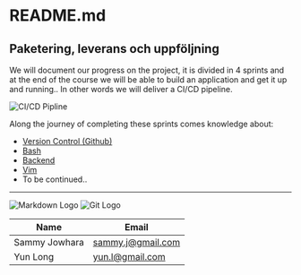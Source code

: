 # README.md


## Paketering, leverans och uppföljning

We will document our progress on the project, it is divided in 4 sprints and at the end of the course we will be able to build an application and get it up and running.. 
In other words we will deliver a CI/CD pipeline.


![CI/CD Pipline](https://miro.medium.com/max/1400/1*7k5Z3-gJaqrY7YFxQx509g.png)

Along the journey of completing these sprints comes knowledge about:  
* [Version Control (Github)](https://git-scm.com/book/en/v2/Getting-Started-About-Version-Control)
* [Bash](https://opensource.com/resources/what-bash)
* [Backend](https://techterms.com/definition/backend)
* [Vim](https://www.loginradius.com/blog/engineering/vim-getting-started/)
* To be continued..

---

![Markdown Logo](https://markdown-here.com/img/icon256.png) ![Git Logo](https://chonable.com/wp-content/uploads/2017/04/git-logo.jpg)

Name   	     | Email
----------   | ----------
Sammy Jowhara | sammy.j@gmail.com
Yun Long     | yun.l@gmail.com
